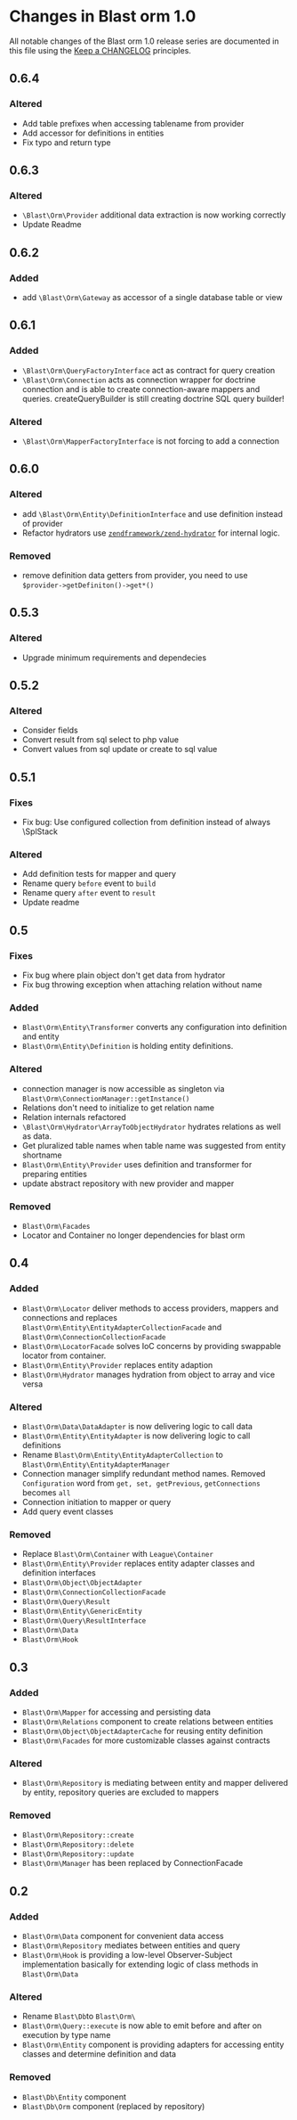 # Changes in Blast orm 1.0

All notable changes of the Blast orm 1.0 release series are documented in this file using the [Keep a CHANGELOG](http://keepachangelog.com/) principles.

## 0.6.4

### Altered

 - Add table prefixes when accessing tablename from provider
 - Add accessor for definitions in entities
 - Fix typo and return type

## 0.6.3

### Altered

 - `\Blast\Orm\Provider` additional data extraction is now working correctly
 - Update Readme

## 0.6.2

### Added

 - add `\Blast\Orm\Gateway` as accessor of a single database table or view

## 0.6.1

### Added

 - `\Blast\Orm\QueryFactoryInterface` act as contract for query creation
 - `\Blast\Orm\Connection` acts as connection wrapper for doctrine connection and is able to create connection-aware mappers and queries. createQueryBuilder is still creating doctrine SQL query builder!

### Altered

 - `\Blast\Orm\MapperFactoryInterface` is not forcing to add a connection

## 0.6.0

### Altered

 - add `\Blast\Orm\Entity\DefinitionInterface` and use definition instead of provider
 - Refactor hydrators use [`zendframework/zend-hydrator`](http://framework.zend.com/manual/current/en/modules/zend.stdlib.hydrator.html) for internal logic.

### Removed

 - remove definition data getters from provider, you need to use `$provider->getDefiniton()->get*()`

## 0.5.3

### Altered

 - Upgrade minimum requirements and dependecies

## 0.5.2

### Altered

 - Consider fields
 - Convert result from sql select to php value
 - Convert values from sql update or create to sql value

## 0.5.1

### Fixes

 - Fix bug: Use configured collection from definition instead of always \SplStack

### Altered

 - Add definition tests for mapper and query
 - Rename query `before` event to `build` 
 - Rename query `after` event to `result` 
 - Update readme

## 0.5

### Fixes

 - Fix bug where plain object don't get data from hydrator
 - Fix bug throwing exception when attaching relation without name

### Added
 
 - `Blast\Orm\Entity\Transformer` converts any configuration into definition and entity
 - `Blast\Orm\Entity\Definition` is holding entity definitions.

### Altered

 - connection manager is now accessible as singleton via `Blast\Orm\ConnectionManager::getInstance()`
 - Relations don't need to initialize to get relation name
 - Relation internals refactored
 - `\Blast\Orm\Hydrator\ArrayToObjectHydrator` hydrates relations as well as data.
 - Get pluralized table names when table name was suggested from entity shortname
 - `Blast\Orm\Entity\Provider` uses definition and transformer for preparing entities
 - update abstract repository with new provider and mapper

### Removed

 - `Blast\Orm\Facades`
 - Locator and Container no longer dependencies for blast orm

## 0.4

### Added

 - `Blast\Orm\Locator` deliver methods to access providers, mappers and connections and replaces `Blast\Orm\Entity\EntityAdapterCollectionFacade` and `Blast\Orm\ConnectionCollectionFacade`
 - `Blast\Orm\LocatorFacade` solves IoC concerns by providing swappable locator from container.
 - `Blast\Orm\Entity\Provider` replaces entity adaption 
 - `Blast\Orm\Hydrator` manages hydration from object to array and vice versa 

### Altered

 - `Blast\Orm\Data\DataAdapter` is now delivering logic to call data
 - `Blast\Orm\Entity\EntityAdapter` is now delivering logic to call definitions
 - Rename `Blast\Orm\Entity\EntityAdapterCollection` to `Blast\Orm\Entity\EntityAdapterManager`
 - Connection manager simplify redundant method names. Removed `Configuration` word from `get, set, getPrevious`, `getConnections` becomes `all`
 - Connection initiation to mapper or query
 - Add query event classes

### Removed

 - Replace `Blast\Orm\Container` with `League\Container`
 - `Blast\Orm\Entity\Provider` replaces entity adapter classes and definition interfaces
 - `Blast\Orm\Object\ObjectAdapter`
 - `Blast\Orm\ConnectionCollectionFacade`
 - `Blast\Orm\Query\Result`
 - `Blast\Orm\Entity\GenericEntity`
 - `Blast\Orm\Query\ResultInterface`
 - `Blast\Orm\Data`
 - `Blast\Orm\Hook`

## 0.3

### Added

 - `Blast\Orm\Mapper` for accessing and persisting data
 - `Blast\Orm\Relations` component to create relations between entities
 - `Blast\Orm\Object\ObjectAdapterCache` for reusing entity definition
 - `Blast\Orm\Facades` for more customizable classes against contracts
 
### Altered

 - `Blast\Orm\Repository` is mediating between entity and mapper delivered by entity, repository queries are excluded to mappers
 
### Removed

- `Blast\Orm\Repository::create`
- `Blast\Orm\Repository::delete`
- `Blast\Orm\Repository::update`
- `Blast\Orm\Manager` has been replaced by ConnectionFacade

## 0.2

### Added

 - `Blast\Orm\Data` component for convenient data access
 - `Blast\Orm\Repository` mediates between entities and query
 - `Blast\Orm\Hook` is providing a low-level Observer-Subject implementation basically for extending logic of class methods in `Blast\Orm\Data`

### Altered

 - Rename `Blast\Db`to `Blast\Orm\`
 - `Blast\Orm\Query::execute` is now able to emit before and after on execution by type name
 - `Blast\Orm\Entity` component is providing adapters for accessing entity classes and determine definition and data
 
### Removed
 
 - `Blast\Db\Entity` component
 - `Blast\Db\Orm` component (replaced by repository)
